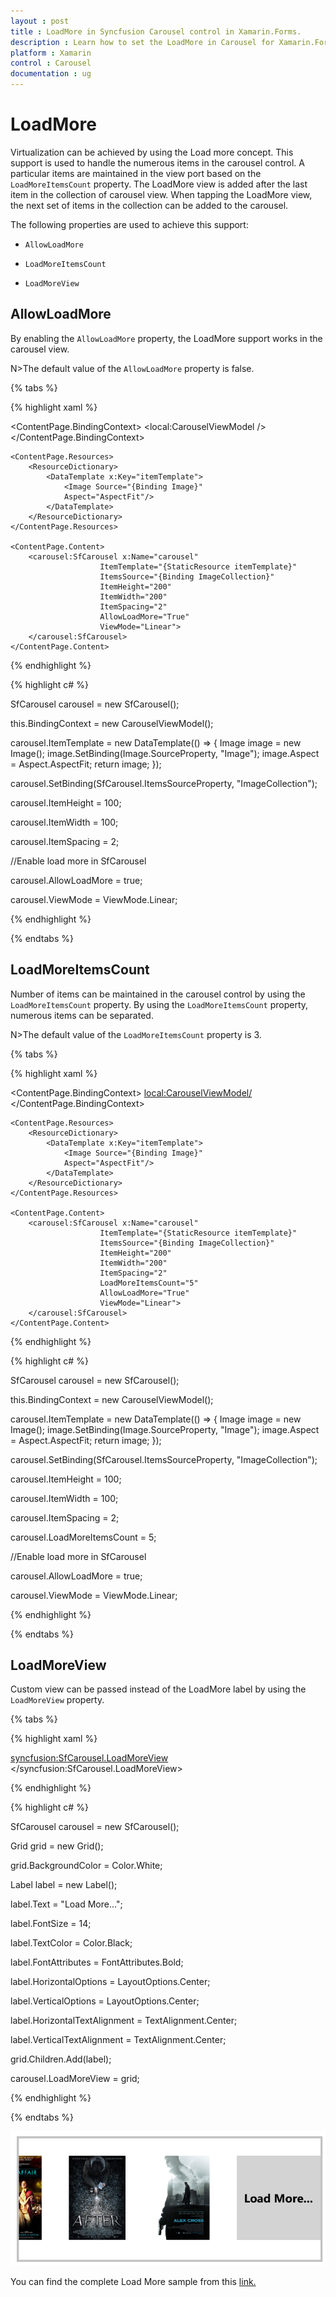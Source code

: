 ```yaml
---
layout : post
title : LoadMore in Syncfusion Carousel control in Xamarin.Forms.
description : Learn how to set the LoadMore in Carousel for Xamarin.Forms.
platform : Xamarin
control : Carousel
documentation : ug
---
```


# LoadMore

Virtualization can be achieved by using the Load more concept. This support is used to handle the numerous items in the carousel control. A particular items are maintained in the view port based on the `LoadMoreItemsCount` property. The LoadMore view is added after the last item in the collection of carousel view. When tapping the LoadMore view, the next set of items in the collection can be added to the carousel.

The following properties are used to achieve this support:

*	`AllowLoadMore`

*	`LoadMoreItemsCount`

*	`LoadMoreView`

## AllowLoadMore

By enabling the `AllowLoadMore` property, the LoadMore support works in the carousel view. 

N>The default value of the `AllowLoadMore` property is false.

{% tabs %}

{% highlight xaml %}

<?xml version="1.0" encoding="utf-8" ?>
<ContentPage xmlns="http://xamarin.com/schemas/2014/forms"
    xmlns:x="http://schemas.microsoft.com/winfx/2009/xaml"
    xmlns:local="clr-namespace:LoadMore"
    x:Class="LoadMore.MainPage"
    xmlns:carousel="clr-namespace:Syncfusion.SfCarousel.XForms;assembly=Syncfusion.SfCarousel.XForms">

<ContentPage.BindingContext>
  <local:CarouselViewModel />
</ContentPage.BindingContext>

	<ContentPage.Resources>
		<ResourceDictionary>
			<DataTemplate x:Key="itemTemplate">
				<Image Source="{Binding Image}"
				Aspect="AspectFit"/>
			</DataTemplate>
		</ResourceDictionary>
	</ContentPage.Resources>

	<ContentPage.Content>
		<carousel:SfCarousel x:Name="carousel"
						ItemTemplate="{StaticResource itemTemplate}"
						ItemsSource="{Binding ImageCollection}"
						ItemHeight="200"
						ItemWidth="200"
						ItemSpacing="2"
                        AllowLoadMore="True"
						ViewMode="Linear">
		</carousel:SfCarousel>
	</ContentPage.Content>
</ContentPage>

{% endhighlight %}

{% highlight c# %}

SfCarousel carousel = new SfCarousel();

this.BindingContext = new CarouselViewModel();

carousel.ItemTemplate = new DataTemplate(() => {
                Image image = new Image();
                image.SetBinding(Image.SourceProperty, "Image");
                image.Aspect = Aspect.AspectFit;
                return image;
            });

carousel.SetBinding(SfCarousel.ItemsSourceProperty, "ImageCollection");

carousel.ItemHeight = 100;

carousel.ItemWidth = 100;

 carousel.ItemSpacing = 2;

 //Enable load more in SfCarousel

carousel.AllowLoadMore = true;

carousel.ViewMode = ViewMode.Linear;

{% endhighlight %}

{% endtabs %}

## LoadMoreItemsCount

Number of items can be maintained in the carousel control by using the `LoadMoreItemsCount` property. By using the `LoadMoreItemsCount` property, numerous items can be separated. 

N>The default value of the `LoadMoreItemsCount` property is 3.

{% tabs %}

{% highlight xaml %}

<?xml version="1.0" encoding="utf-8" ?>
<ContentPage xmlns="http://xamarin.com/schemas/2014/forms"
    xmlns:x="http://schemas.microsoft.com/winfx/2009/xaml"
    xmlns:local="clr-namespace:LoadMore"
    x:Class="LoadMore.MainPage"
    xmlns:carousel="clr-namespace:Syncfusion.SfCarousel.XForms;assembly=Syncfusion.SfCarousel.XForms">

<ContentPage.BindingContext>
  <local:CarouselViewModel/>
</ContentPage.BindingContext>

	<ContentPage.Resources>
		<ResourceDictionary>
			<DataTemplate x:Key="itemTemplate">
				<Image Source="{Binding Image}"
				Aspect="AspectFit"/>
			</DataTemplate>
		</ResourceDictionary>
	</ContentPage.Resources>

	<ContentPage.Content>
		<carousel:SfCarousel x:Name="carousel"
						ItemTemplate="{StaticResource itemTemplate}"
						ItemsSource="{Binding ImageCollection}"
						ItemHeight="200"
						ItemWidth="200"
						ItemSpacing="2"
						LoadMoreItemsCount="5"
                        AllowLoadMore="True"
						ViewMode="Linear">
		</carousel:SfCarousel>
	</ContentPage.Content>
</ContentPage>

{% endhighlight %}

{% highlight c# %}

SfCarousel carousel = new SfCarousel();

this.BindingContext = new CarouselViewModel();

carousel.ItemTemplate = new DataTemplate(() => {
                Image image = new Image();
                image.SetBinding(Image.SourceProperty, "Image");
                image.Aspect = Aspect.AspectFit;
                return image;
            });

carousel.SetBinding(SfCarousel.ItemsSourceProperty, "ImageCollection");

carousel.ItemHeight = 100;

carousel.ItemWidth = 100;
                
carousel.ItemSpacing = 2;

carousel.LoadMoreItemsCount = 5;
                
//Enable load more in SfCarousel
                
carousel.AllowLoadMore = true;
                
carousel.ViewMode = ViewMode.Linear;

{% endhighlight %}

{% endtabs %}

## LoadMoreView

Custom view can be passed instead of the LoadMore label by using the `LoadMoreView` property. 

{% tabs %}

{% highlight xaml %}

<syncfusion:SfCarousel.LoadMoreView>
      <Grid
      BackgroundColor="#FFFFFFFF">
        <Label
        Text="Load More..."
        FontSize="14"
        TextColor="#FF000000"
        FontAttributes="Bold"
        HorizontalTextAlignment="Center"
        VerticalTextAlignment="Center"
        HorizontalOptions="Center"
        VerticalOptions="Center" /> 
    </Grid>
</syncfusion:SfCarousel.LoadMoreView>

{% endhighlight %}

{% highlight c# %}

SfCarousel carousel = new SfCarousel();

Grid grid = new Grid();

grid.BackgroundColor = Color.White;

Label label = new Label();

label.Text = "Load More...";

label.FontSize = 14;

label.TextColor = Color.Black;

label.FontAttributes = FontAttributes.Bold;

label.HorizontalOptions = LayoutOptions.Center;

label.VerticalOptions = LayoutOptions.Center;

label.HorizontalTextAlignment = TextAlignment.Center;

label.VerticalTextAlignment = TextAlignment.Center;

grid.Children.Add(label);

carousel.LoadMoreView = grid;

{% endhighlight %}

{% endtabs %}

![](images/LoadMore.png)

You can find the complete Load More sample from this [link.](http://www.syncfusion.com/downloads/support/forum/137855/ze/LoadMore434862846)